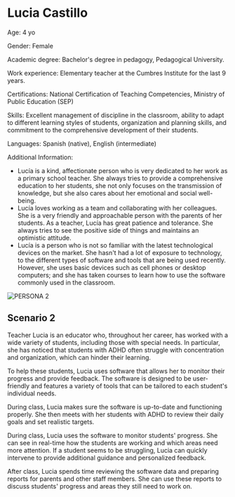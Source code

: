 # Lucia Castillo 

Age: 4 yo

Gender: Female

Academic degree: Bachelor's degree in pedagogy, Pedagogical University.

Work experience: Elementary teacher at the Cumbres Institute for the last 9 years.

Certifications: National Certification of Teaching Competencies, Ministry of Public Education (SEP)

Skills: Excellent management of discipline in the classroom, ability to adapt to different learning styles of students, organization and planning skills, and commitment to the comprehensive development of their students.

Languages: Spanish (native), English (intermediate)

Additional Information:
 * Lucía is a kind, affectionate person who is very dedicated to her work as a primary school teacher. She always tries to provide a comprehensive education to her students, she not only focuses on the transmission of knowledge, but she also cares about her emotional and social well-being.
 * Lucía loves working as a team and collaborating with her colleagues. She is a very friendly and approachable person with the parents of her students. As a teacher, Lucía has great patience and tolerance. She always tries to see the positive side of things and maintains an optimistic attitude.
 * Lucía is a person who is not so familiar with the latest technological devices on the market. She hasn't had a lot of exposure to technology, to the different types of software and tools that are being used recently. However, she uses basic devices such as cell phones or desktop computers; and she has taken courses to learn how to use the software commonly used in the classroom.

![PERSONA 2](https://user-images.githubusercontent.com/112115187/221925889-b8dd3cc1-7810-416f-986c-7636cd6c0c94.png)

## Scenario 2

Teacher Lucia is an educator who, throughout her career, has worked with a wide variety of students, including those with special needs. In particular, she has noticed that students with ADHD often struggle with concentration and organization, which can hinder their learning.

To help these students, Lucia uses software that allows her to monitor their progress and provide feedback. The software is designed to be user-friendly and features a variety of tools that can be tailored to each student's individual needs.

During class, Lucia makes sure the software is up-to-date and functioning properly. She then meets with her students with ADHD to review their daily goals and set realistic targets.

During class, Lucia uses the software to monitor students' progress. She can see in real-time how the students are working and which areas need more attention. If a student seems to be struggling, Lucia can quickly intervene to provide additional guidance and personalized feedback.

After class, Lucia spends time reviewing the software data and preparing reports for parents and other staff members. She can use these reports to discuss students' progress and areas they still need to work on.
